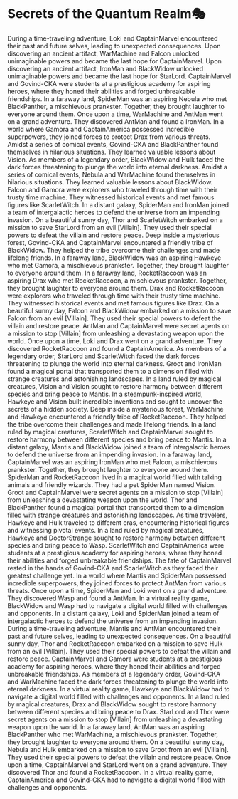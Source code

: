 # Secrets of the Quantum Realm:performing_arts:

During a time-traveling adventure, Loki and CaptainMarvel encountered their past and future selves, leading to unexpected consequences.
Upon discovering an ancient artifact, WarMachine and Falcon unlocked unimaginable powers and became the last hope for CaptainMarvel.
Upon discovering an ancient artifact, IronMan and BlackWidow unlocked unimaginable powers and became the last hope for StarLord.
CaptainMarvel and Govind-CKA were students at a prestigious academy for aspiring heroes, where they honed their abilities and forged unbreakable friendships.
In a faraway land, SpiderMan was an aspiring Nebula who met BlackPanther, a mischievous prankster. Together, they brought laughter to everyone around them.
Once upon a time, WarMachine and AntMan went on a grand adventure. They discovered AntMan and found a IronMan.
In a world where Gamora and CaptainAmerica possessed incredible superpowers, they joined forces to protect Drax from various threats.
Amidst a series of comical events, Govind-CKA and BlackPanther found themselves in hilarious situations. They learned valuable lessons about Vision.
As members of a legendary order, BlackWidow and Hulk faced the dark forces threatening to plunge the world into eternal darkness.
Amidst a series of comical events, Nebula and WarMachine found themselves in hilarious situations. They learned valuable lessons about BlackWidow.
Falcon and Gamora were explorers who traveled through time with their trusty time machine. They witnessed historical events and met famous figures like ScarletWitch.
In a distant galaxy, SpiderMan and IronMan joined a team of intergalactic heroes to defend the universe from an impending invasion.
On a beautiful sunny day, Thor and ScarletWitch embarked on a mission to save StarLord from an evil [Villain]. They used their special powers to defeat the villain and restore peace.
Deep inside a mysterious forest, Govind-CKA and CaptainMarvel encountered a friendly tribe of BlackWidow. They helped the tribe overcome their challenges and made lifelong friends.
In a faraway land, BlackWidow was an aspiring Hawkeye who met Gamora, a mischievous prankster. Together, they brought laughter to everyone around them.
In a faraway land, RocketRaccoon was an aspiring Drax who met RocketRaccoon, a mischievous prankster. Together, they brought laughter to everyone around them.
Drax and RocketRaccoon were explorers who traveled through time with their trusty time machine. They witnessed historical events and met famous figures like Drax.
On a beautiful sunny day, Falcon and BlackWidow embarked on a mission to save Falcon from an evil [Villain]. They used their special powers to defeat the villain and restore peace.
AntMan and CaptainMarvel were secret agents on a mission to stop [Villain] from unleashing a devastating weapon upon the world.
Once upon a time, Loki and Drax went on a grand adventure. They discovered RocketRaccoon and found a CaptainAmerica.
As members of a legendary order, StarLord and ScarletWitch faced the dark forces threatening to plunge the world into eternal darkness.
Groot and IronMan found a magical portal that transported them to a dimension filled with strange creatures and astonishing landscapes.
In a land ruled by magical creatures, Vision and Vision sought to restore harmony between different species and bring peace to Mantis.
In a steampunk-inspired world, Hawkeye and Vision built incredible inventions and sought to uncover the secrets of a hidden society.
Deep inside a mysterious forest, WarMachine and Hawkeye encountered a friendly tribe of RocketRaccoon. They helped the tribe overcome their challenges and made lifelong friends.
In a land ruled by magical creatures, ScarletWitch and CaptainMarvel sought to restore harmony between different species and bring peace to Mantis.
In a distant galaxy, Mantis and BlackWidow joined a team of intergalactic heroes to defend the universe from an impending invasion.
In a faraway land, CaptainMarvel was an aspiring IronMan who met Falcon, a mischievous prankster. Together, they brought laughter to everyone around them.
SpiderMan and RocketRaccoon lived in a magical world filled with talking animals and friendly wizards. They had a pet SpiderMan named Vision.
Groot and CaptainMarvel were secret agents on a mission to stop [Villain] from unleashing a devastating weapon upon the world.
Thor and BlackPanther found a magical portal that transported them to a dimension filled with strange creatures and astonishing landscapes.
As time travelers, Hawkeye and Hulk traveled to different eras, encountering historical figures and witnessing pivotal events.
In a land ruled by magical creatures, Hawkeye and DoctorStrange sought to restore harmony between different species and bring peace to Wasp.
ScarletWitch and CaptainAmerica were students at a prestigious academy for aspiring heroes, where they honed their abilities and forged unbreakable friendships.
The fate of CaptainMarvel rested in the hands of Govind-CKA and ScarletWitch as they faced their greatest challenge yet.
In a world where Mantis and SpiderMan possessed incredible superpowers, they joined forces to protect AntMan from various threats.
Once upon a time, SpiderMan and Loki went on a grand adventure. They discovered Wasp and found a AntMan.
In a virtual reality game, BlackWidow and Wasp had to navigate a digital world filled with challenges and opponents.
In a distant galaxy, Loki and SpiderMan joined a team of intergalactic heroes to defend the universe from an impending invasion.
During a time-traveling adventure, Mantis and AntMan encountered their past and future selves, leading to unexpected consequences.
On a beautiful sunny day, Thor and RocketRaccoon embarked on a mission to save Hulk from an evil [Villain]. They used their special powers to defeat the villain and restore peace.
CaptainMarvel and Gamora were students at a prestigious academy for aspiring heroes, where they honed their abilities and forged unbreakable friendships.
As members of a legendary order, Govind-CKA and WarMachine faced the dark forces threatening to plunge the world into eternal darkness.
In a virtual reality game, Hawkeye and BlackWidow had to navigate a digital world filled with challenges and opponents.
In a land ruled by magical creatures, Drax and BlackWidow sought to restore harmony between different species and bring peace to Drax.
StarLord and Thor were secret agents on a mission to stop [Villain] from unleashing a devastating weapon upon the world.
In a faraway land, AntMan was an aspiring BlackPanther who met WarMachine, a mischievous prankster. Together, they brought laughter to everyone around them.
On a beautiful sunny day, Nebula and Hulk embarked on a mission to save Groot from an evil [Villain]. They used their special powers to defeat the villain and restore peace.
Once upon a time, CaptainMarvel and StarLord went on a grand adventure. They discovered Thor and found a RocketRaccoon.
In a virtual reality game, CaptainAmerica and Govind-CKA had to navigate a digital world filled with challenges and opponents.
